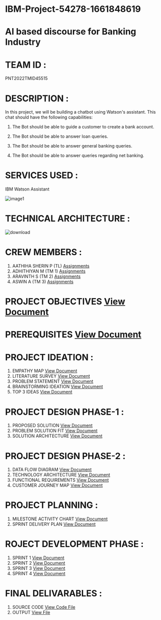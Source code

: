 # IBM-Project-54278-1661848619
# AI based discourse for Banking Industry
# TEAM ID : 
PNT2022TMID45515
# DESCRIPTION :

In this project, we will be building a chatbot using Watson's assistant. This chat should have the following capabilities:

1) The Bot should be able to guide a customer to create a bank account.

2) The Bot should be able to answer loan queries.

3) The Bot should be able to answer general banking queries.

4) The Bot should be able to answer queries regarding net banking.
# SERVICES USED :
IBM Watson Assistant

![image1](https://user-images.githubusercontent.com/113752263/201525811-bca0cc0e-5065-4d51-b08e-16189f164078.png)

# TECHNICAL ARCHITECTURE :
![download](https://user-images.githubusercontent.com/113752263/201523441-a4139a33-68b4-4326-bc6a-976b5b529c81.png)

# CREW MEMBERS :
1) AATHIHA SHERIN P (TL) [Assignments](https://github.com/IBM-EPBL/IBM-Project-54278-1661848619/tree/main/Assignments/Aathiha%20Sherin%20P(TL))
2) ADHITHIYAN M (TM 1) [Assignments](https://github.com/IBM-EPBL/IBM-Project-54278-1661848619/tree/main/Assignments/Adhithyan%20M%20%20%20(TM%201))
3) ARAVINTH S (TM 2) [Assignments](https://github.com/IBM-EPBL/IBM-Project-54278-1661848619/tree/main/Assignments/Aravinth%20S%20(TM%202))
4) ASWIN A (TM 3) [Assignments](https://github.com/IBM-EPBL/IBM-Project-54278-1661848619/tree/main/Assignments/Aswin(tm%203))

# PROJECT OBJECTIVES [View Document](https://github.com/IBM-EPBL/IBM-Project-54278-1661848619/blob/main/Project%20Objectives.pdf)
# PREREQUISITES [View Document](https://github.com/IBM-EPBL/IBM-Project-54278-1661848619/blob/main/Prerequisites.pdf)

# PROJECT IDEATION :
1) EMPATHY MAP [View Document](https://github.com/IBM-EPBL/IBM-Project-54278-1661848619/blob/main/Project%20Design%20%26%20Planing/Ideation%20Phase/Empathy%20Map.pdf)
2) LITERATURE SURVEY [View Document](https://github.com/IBM-EPBL/IBM-Project-54278-1661848619/blob/main/Project%20Design%20%26%20Planing/Ideation%20Phase/Literature-Survey.pdf)
3) PROBLEM STATEMENT [View Document](https://github.com/IBM-EPBL/IBM-Project-54278-1661848619/blob/main/Project%20Design%20%26%20Planing/Ideation%20Phase/Problem%20Statement..pdf)
4) BRAINSTORMING IDEATION [View Document](https://github.com/IBM-EPBL/IBM-Project-54278-1661848619/blob/main/Project%20Design%20%26%20Planing/Ideation%20Phase/Brainstorming%20and%20Idea%20Prioritization.pdf)
5) TOP 3 IDEAS [View Document](https://github.com/IBM-EPBL/IBM-Project-54278-1661848619/blob/main/Project%20Design%20%26%20Planing/Ideation%20Phase/TOP%203%20%20IDEAS%20-%20IDEATION%20PHASE.pdf)
# PROJECT DESIGN PHASE-1 :
1) PROPOSED SOLUTION [View Document](https://github.com/IBM-EPBL/IBM-Project-54278-1661848619/blob/main/Project%20Design%20%26%20Planing/Project%20Design%20Phase%201/proposed%20solution%202.pdf)
2) PROBLEM SOLUTION FIT [View Document](https://github.com/IBM-EPBL/IBM-Project-54278-1661848619/blob/main/Project%20Design%20%26%20Planing/Project%20Design%20Phase%201/problem%20solution%20fit%20(3).pdf)
3) SOLUTION ARCHITECTURE [View Document](https://github.com/IBM-EPBL/IBM-Project-54278-1661848619/blob/main/Project%20Design%20%26%20Planing/Project%20Design%20Phase%201/Solution%20Architecture.pdf)
# PROJECT DESIGN PHASE-2 :
1) DATA FLOW DIAGRAM [View Document](https://github.com/IBM-EPBL/IBM-Project-54278-1661848619/blob/main/Project%20Design%20%26%20Planing/Project%20Design%20Phase%202/Data%20Flow%20Diagrams%20and%20User%20Stories.pdf)
2) TECHNOLOGY ARCHITECTURE [View Document](https://github.com/IBM-EPBL/IBM-Project-54278-1661848619/blob/main/Project%20Design%20%26%20Planing/Project%20Design%20Phase%202/Technology%20Architecture.pdf)
3) FUNCTIONAL REQUIREMENTS [View Document](https://github.com/IBM-EPBL/IBM-Project-54278-1661848619/blob/main/Project%20Design%20%26%20Planing/Project%20Design%20Phase%202/Solution%20Requirements.pdf)
4) CUSTOMER JOURNEY MAP [View Document](https://github.com/IBM-EPBL/IBM-Project-54278-1661848619/blob/main/Project%20Design%20%26%20Planing/Project%20Design%20Phase%202/CUSTOMER%20JOURNEY%20MAP.pdf)
# PROJECT PLANNING :
1) MILESTONE ACTIVITY CHART [View Document](https://github.com/IBM-EPBL/IBM-Project-54278-1661848619/blob/main/Project%20Design%20%26%20Planing/Project%20Planning/Milestone%20and%20Activity%20List.pdf)
2) SPRINT DELIVERY PLAN [View Document](https://github.com/IBM-EPBL/IBM-Project-54278-1661848619/blob/main/Project%20Design%20%26%20Planing/Project%20Planning/Sprint%20Delivery%20Plan.pdf)
# ROJECT DEVELOPMENT PHASE :
1) SPRINT 1 [View Document](https://github.com/IBM-EPBL/IBM-Project-54278-1661848619/blob/main/Project%20Development%20Phase/Sprint%201/Sprint%20.1.pdf)
2) SPRINT 2 [View Document](https://github.com/IBM-EPBL/IBM-Project-54278-1661848619/blob/main/Project%20Development%20Phase/Sprint%202/Sprint%20-%202.pdf)
3) SPRINT 3 [View Document](https://github.com/IBM-EPBL/IBM-Project-54278-1661848619/blob/main/Project%20Development%20Phase/Sprint%203/Sprint%20-%203.pdf)
4) SPRINT 4 [View Document](https://github.com/IBM-EPBL/IBM-Project-54278-1661848619/blob/main/Project%20Development%20Phase/Sprint%204/Sprint%20-%204.pdf)
# FINAL DELIVARABLES :
1) SOURCE CODE [View Code File](https://github.com/IBM-EPBL/IBM-Project-54278-1661848619/tree/main/Final%20Deliverables/SOURCE%20CODE)
2) OUTPUT [View File](https://github.com/IBM-EPBL/IBM-Project-54278-1661848619/tree/main/Final%20Deliverables/SOURCE%20CODE/output) 
